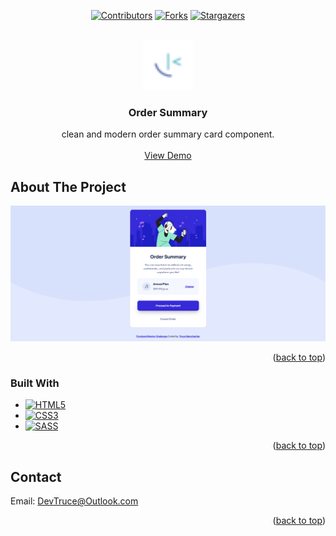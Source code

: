 <a id="readme-top"></a>

<div align="center">

[![Contributors][contributors-icon]][contributors-link]
[![Forks][forks-icon]][forks-link]
[![Stargazers][stars-icon]][stars-link]

</div>

<!-- PROJECT LOGO -->
<br />
<div align="center">
  <a href="https://github.com/DevTruce/order-summary">
    <img src="src/imgs/favicon-32x32.png" alt="Logo" width="80" height="80">
  </a>

<h3 align="center">Order Summary</h3>

  <p align="center">
    clean and modern order summary card component.
    <br />
    <br />
    <a href="https://devtruce.github.io/order-summary/" target="_blank">View Demo</a>
  </p>
</div>


<!-- ABOUT THE PROJECT -->

## About The Project

[![Product Name Screen Shot][product-screenshot]](product-link)

<p align="right">(<a href="#readme-top">back to top</a>)</p>

### Built With

- [![HTML5][html5-icon]][html5-link]
- [![CSS3][css3-icon]][css3-link]
- [![SASS][sass-icon]][sass-link]

<p align="right">(<a href="#readme-top">back to top</a>)</p>

<!-- CONTACT -->

## Contact

Email: [DevTruce@Outlook.com]()

<p align="right">(<a href="#readme-top">back to top</a>)</p>

<!-- #### MARKDOWN LINKS & IMAGES #### -->

<!-- ## GitHub ##-->
<!-- links -->

[contributors-link]: https://github.com/DevTruce/order-summary/graphs/contributors
[forks-link]: https://github.com/DevTruce/order-summary/network/members
[stars-link]: https://github.com/DevTruce/order-summary/stargazers
[issues-link]: https://github.com/DevTruce/order-summary/issues
[license-link]: https://github.com/DevTruce/order-summary/blob/master/LICENSE.txt

<!-- icons -->

[contributors-icon]: https://img.shields.io/github/contributors/DevTruce/order-summary.svg?style=for-the-badge
[forks-icon]: https://img.shields.io/github/forks/DevTruce/order-summary.svg?style=for-the-badge
[stars-icon]: https://img.shields.io/github/stars/DevTruce/order-summary.svg?style=for-the-badge
[issues-icon]: https://img.shields.io/github/issues/DevTruce/order-summary.svg?style=for-the-badge
[license-icon]: https://img.shields.io/github/license/DevTruce/order-summary.svg?style=for-the-badge

<!-- ## Project ## -->

[product-screenshot]: src/imgs/project-view.png
[product-link]: https://devtruce.github.io/order-summary/

<!-- ## Tech & Tools ## -->
<!-- links -->

[html5-link]: https://html-icon/
[css3-link]: https://css3-icon/
[sass-link]: https://sass-lang.com/
[bootstrap-link]: https://getbootstrap-icon
[javascript-link]: https://www.javascript-icon/
[reactjs-link]: https://reactjs.org/
[nextjs-link]: https://nextjs.org/
[expressjs-link]: https://expressjs-icon/

<!-- icons -->

[html5-icon]: https://img.shields.io/badge/HTML5-orange?style=for-the-badge&logo=html5&logoColor=white
[css3-icon]: https://img.shields.io/badge/CSS3-blue?style=for-the-badge&logo=CSS3&logoColor=white
[sass-icon]: https://img.shields.io/badge/SASS-AA77FF?style=for-the-badge&logo=SASS&logoColor=white
[bootstrap-icon]: https://img.shields.io/badge/Bootstrap-563D7C?style=for-the-badge&logo=bootstrap&logoColor=white
[javascript-icon]: https://img.shields.io/badge/Javascript-FCE22A?style=for-the-badge&logo=javascript&logoColor=black
[reactjs-icon]: https://img.shields.io/badge/React-20232A?style=for-the-badge&logo=react&logoColor=61DAFB
[nextjs-icon]: https://img.shields.io/badge/next.js-000000?style=for-the-badge&logo=nextdotjs&logoColor=white
[expressjs-icon]: https://img.shields.io/badge/Express.js-000000?style=for-the-badge&logo=express&logoColor=white
